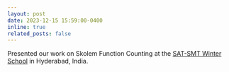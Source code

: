 ```yaml
---
layout: post
date: 2023-12-15 15:59:00-0400
inline: true
related_posts: false
---
```


Presented our work on Skolem Function Counting at the [SAT-SMT Winter School](https://sat-smt-ws.gitlab.io/2022/) in Hyderabad, India.

